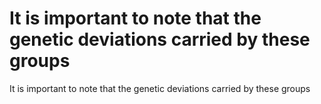 # It is important to note that the genetic deviations carried by these groups

It is important to note that the genetic deviations carried by these groups